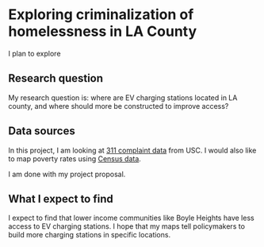 # Exploring criminalization of homelessness in LA County
I plan to explore 
## Research question
My research question is: where are EV charging stations located in LA county, and where should more be constructed to improve access? 

## Data sources
In this project, I am looking at [311 complaint data](https://la.myneighborhooddata.org/2024/02/311-service-requests/) from USC. I would also like to map poverty rates using [Census data](https://www.census.gov/topics/income-poverty/poverty/data/tables.html).

I am done with my project proposal. 

## What I expect to find

I expect to find that lower income communities like Boyle Heights have less access to EV charging stations. I hope that my maps tell policymakers to build more charging stations in specific locations. 
